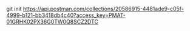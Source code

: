 git init
https://api.postman.com/collections/20586915-4481ade9-c05f-4999-b121-bb3418db4c40?access_key=PMAT-01GRHK02PX36G0TW0Q8SCZ2DTC